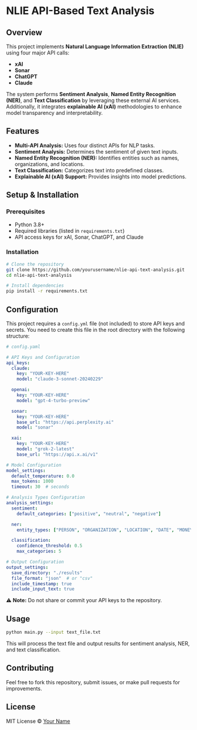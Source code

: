 # NLIE API-Based Text Analysis

## Overview
This project implements **Natural Language Information Extraction (NLIE)** using four major API calls:

- **xAI**
- **Sonar**
- **ChatGPT**
- **Claude**

The system performs **Sentiment Analysis**, **Named Entity Recognition (NER)**, and **Text Classification** by leveraging these external AI services. Additionally, it integrates **explainable AI (xAI)** methodologies to enhance model transparency and interpretability.

## Features
- **Multi-API Analysis:** Uses four distinct APIs for NLP tasks.
- **Sentiment Analysis:** Determines the sentiment of given text inputs.
- **Named Entity Recognition (NER):** Identifies entities such as names, organizations, and locations.
- **Text Classification:** Categorizes text into predefined classes.
- **Explainable AI (xAI) Support:** Provides insights into model predictions.

## Setup & Installation
### Prerequisites
- Python 3.8+
- Required libraries (listed in `requirements.txt`)
- API access keys for xAI, Sonar, ChatGPT, and Claude

### Installation
```sh
# Clone the repository
git clone https://github.com/yourusername/nlie-api-text-analysis.git
cd nlie-api-text-analysis

# Install dependencies
pip install -r requirements.txt
```

## Configuration
This project requires a `config.yml` file (not included) to store API keys and secrets. You need to create this file in the root directory with the following structure:

```yaml
# config.yaml

# API Keys and Configuration
api_keys:
  claude:
    key: "YOUR-KEY-HERE"
    model: "claude-3-sonnet-20240229"

  openai:
    key: "YOUR-KEY-HERE"
    model: "gpt-4-turbo-preview"

  sonar:
    key: "YOUR-KEY-HERE"
    base_url: "https://api.perplexity.ai"
    model: "sonar"

  xai:
    key: "YOUR-KEY-HERE"
    model: "grok-2-latest"
    base_url: "https://api.x.ai/v1"

# Model Configuration
model_settings:
  default_temperature: 0.0
  max_tokens: 1000
  timeout: 30  # seconds

# Analysis Types Configuration
analysis_settings:
  sentiment:
    default_categories: ["positive", "neutral", "negative"]

  ner:
    entity_types: ["PERSON", "ORGANIZATION", "LOCATION", "DATE", "MONEY", "MISC"]

  classification:
    confidence_threshold: 0.5
    max_categories: 5

# Output Configuration
output_settings:
  save_directory: "./results"
  file_format: "json"  # or "csv"
  include_timestamp: true
  include_input_text: true
```

⚠️ **Note:** Do not share or commit your API keys to the repository.

## Usage
```sh
python main.py --input text_file.txt
```
This will process the text file and output results for sentiment analysis, NER, and text classification.

## Contributing
Feel free to fork this repository, submit issues, or make pull requests for improvements.

## License
MIT License © [Your Name](https://github.com/yourusername)
